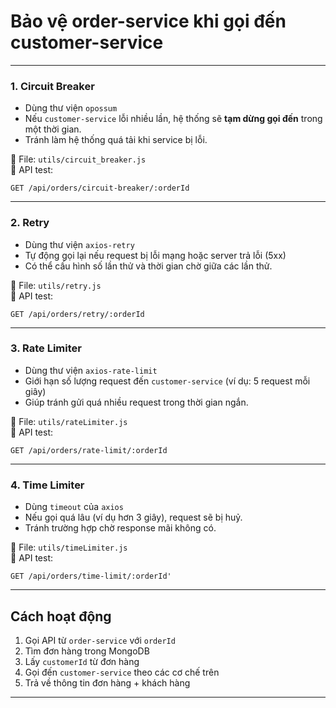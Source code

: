 # Bảo vệ order-service khi gọi đến customer-service

---


### 1. Circuit Breaker

- Dùng thư viện `opossum`
- Nếu `customer-service` lỗi nhiều lần, hệ thống sẽ **tạm dừng gọi đến** trong một thời gian.
- Tránh làm hệ thống quá tải khi service bị lỗi.

📁 File: `utils/circuit_breaker.js`  
🧪 API test:  
```
GET /api/orders/circuit-breaker/:orderId
```

---

### 2. Retry

- Dùng thư viện `axios-retry`
- Tự động gọi lại nếu request bị lỗi mạng hoặc server trả lỗi (5xx)
- Có thể cấu hình số lần thử và thời gian chờ giữa các lần thử.

📁 File: `utils/retry.js`  
🧪 API test:  
```
GET /api/orders/retry/:orderId
```

---

### 3. Rate Limiter

- Dùng thư viện `axios-rate-limit`
- Giới hạn số lượng request đến `customer-service` (ví dụ: 5 request mỗi giây)
- Giúp tránh gửi quá nhiều request trong thời gian ngắn.

📁 File: `utils/rateLimiter.js`  
🧪 API test:  
```
GET /api/orders/rate-limit/:orderId
```

---

### 4. Time Limiter

- Dùng `timeout` của `axios`
- Nếu gọi quá lâu (ví dụ hơn 3 giây), request sẽ bị huỷ.
- Tránh trường hợp chờ response mãi không có.

📁 File: `utils/timeLimiter.js`  
🧪 API test:  
```
GET /api/orders/time-limit/:orderId'
```

---

## Cách hoạt động

1. Gọi API từ `order-service` với `orderId`
2. Tìm đơn hàng trong MongoDB
3. Lấy `customerId` từ đơn hàng
4. Gọi đến `customer-service` theo các cơ chế trên
5. Trả về thông tin đơn hàng + khách hàng

---
